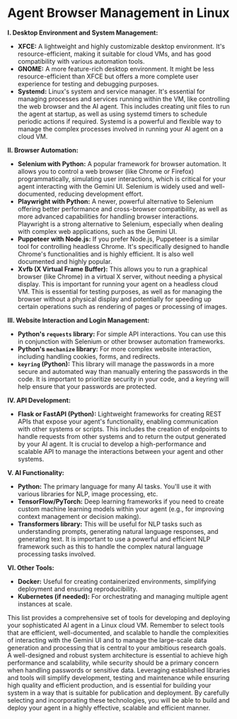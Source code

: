 # Agent Browser Management in Linux

**I. Desktop Environment and System Management:**

*   **XFCE:** A lightweight and highly customizable desktop environment. It's resource-efficient, making it suitable for cloud VMs, and has good compatibility with various automation tools.
*   **GNOME:** A more feature-rich desktop environment. It might be less resource-efficient than XFCE but offers a more complete user experience for testing and debugging purposes.
*   **Systemd:** Linux's system and service manager. It's essential for managing processes and services running within the VM, like controlling the web browser and the AI agent.  This includes creating unit files to run the agent at startup, as well as using systemd timers to schedule periodic actions if required.  Systemd is a powerful and flexible way to manage the complex processes involved in running your AI agent on a cloud VM.

**II. Browser Automation:**

*   **Selenium with Python:** A popular framework for browser automation.  It allows you to control a web browser (like Chrome or Firefox) programmatically, simulating user interactions, which is critical for your agent interacting with the Gemini UI.  Selenium is widely used and well-documented, reducing development effort.
*   **Playwright with Python:**  A newer, powerful alternative to Selenium offering better performance and cross-browser compatibility, as well as more advanced capabilities for handling browser interactions.  Playwright is a strong alternative to Selenium, especially when dealing with complex web applications, such as the Gemini UI.
*   **Puppeteer with Node.js:** If you prefer Node.js, Puppeteer is a similar tool for controlling headless Chrome.  It's specifically designed to handle Chrome's functionalities and is highly efficient.  It is also well documented and highly popular.
*   **Xvfb (X Virtual Frame Buffer):** This allows you to run a graphical browser (like Chrome) in a virtual X server, without needing a physical display. This is important for running your agent on a headless cloud VM. This is essential for testing purposes, as well as for managing the browser without a physical display and potentially for speeding up certain operations such as rendering of pages or processing of images.

**III. Website Interaction and Login Management:**

*   **Python's `requests` library:** For simple API interactions. You can use this in conjunction with Selenium or other browser automation frameworks.
*   **Python's `mechanize` library:** For more complex website interaction, including handling cookies, forms, and redirects.
*   **`keyring` (Python):** This library will manage the passwords in a more secure and automated way than manually entering the passwords in the code.  It is important to prioritize security in your code, and a keyring will help ensure that your passwords are protected.

**IV. API Development:**

*   **Flask or FastAPI (Python):**  Lightweight frameworks for creating REST APIs that expose your agent's functionality, enabling communication with other systems or scripts. This includes the creation of endpoints to handle requests from other systems and to return the output generated by your AI agent.  It is crucial to develop a high-performance and scalable API to manage the interactions between your agent and other systems.

**V. AI Functionality:**

*   **Python:**  The primary language for many AI tasks. You'll use it with various libraries for NLP, image processing, etc.
*   **TensorFlow/PyTorch:**  Deep learning frameworks if you need to create custom machine learning models within your agent (e.g., for improving context management or decision making).
*   **Transformers library:** This will be useful for NLP tasks such as understanding prompts, generating natural language responses, and generating text.  It is important to use a powerful and efficient NLP framework such as this to handle the complex natural language processing tasks involved.


**VI. Other Tools:**

*   **Docker:**  Useful for creating containerized environments, simplifying deployment and ensuring reproducibility.
*   **Kubernetes (if needed):**  For orchestrating and managing multiple agent instances at scale.


This list provides a comprehensive set of tools for developing and deploying your sophisticated AI agent in a Linux cloud VM.  Remember to select tools that are efficient, well-documented, and scalable to handle the complexities of interacting with the Gemini UI and to manage the large-scale data generation and processing that is central to your ambitious research goals.  A well-designed and robust system architecture is essential to achieve high performance and scalability, while security should be a primary concern when handling passwords or sensitive data.  Leveraging established libraries and tools will simplify development, testing and maintenance while ensuring high quality and efficient production, and is essential for building your system in a way that is suitable for publication and deployment.  By carefully selecting and incorporating these technologies, you will be able to build and deploy your agent in a highly effective, scalable and efficient manner.


